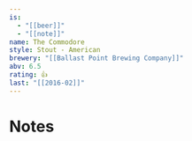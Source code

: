 ```yaml
---
is:
  - "[[beer]]"
  - "[[note]]"
name: The Commodore
style: Stout - American
brewery: "[[Ballast Point Brewing Company]]"
abv: 6.5
rating: 👍
last: "[[2016-02]]"
---
```

# Notes

